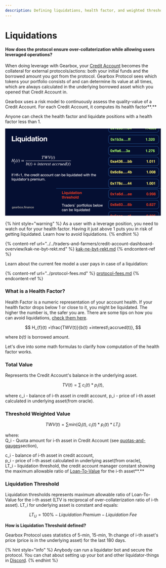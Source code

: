 ```yaml
---
description: Defining liquidations, health factor, and weighted thresholds.
---
```


# Liquidations

#### How does the protocol ensure over-collaterization while allowing users leveraged operations?

When doing leverage with Gearbox, your [Credit Account](../credit-account/) becomes the collateral for external protocols/actions: both your initial funds and the borrowed amount you got from the protocol. Gearbox Protocol sees which tokens your portfolio consists of and can determine its value at all times, which are always calculated in the underlying borrowed asset which you opened that Credit Account in.&#x20;

Gearbox uses a risk model to continuously assess the quality-value of a Credit Account. For each Credit Account, it computes its health factor**.**&#x20;

Anyone can check the health factor and liquidate positions with a health factor less than 1.

![](<../../.gitbook/assets/Screenshot 2021-10-18 at 21.48.21.png>)

{% hint style="warning" %}
As a user with a leverage position, you need to watch out for your health factor. Having it just above 1 puts you in risk of getting liquidated. Learn how to avoid liquidations.&#x20;
{% endhint %}

{% content-ref url="../../traders-and-farmers/credit-account-dashboard-overview/kak-ne-byt-rekt.md" %}
[kak-ne-byt-rekt.md](../../traders-and-farmers/credit-account-dashboard-overview/kak-ne-byt-rekt.md)
{% endcontent-ref %}

Learn about the current fee model a user pays in case of a liquidation:

{% content-ref url="../protocol-fees.md" %}
[protocol-fees.md](../protocol-fees.md)
{% endcontent-ref %}

### What is a Health Factor?

Health Factor is a numeric representation of your account health. If your health factor drops below 1 or close to it, you might be liquidated. The higher the number is, the safer you are. There are some tips on how you can avoid liquidations, [check them here](../../traders-and-farmers/credit-account-dashboard-overview/kak-ne-byt-rekt.md).

$$
H_{f}(t) =\frac{TWV(t)}{b(t) +interest\;accrued(t)},
$$

where _b(t)_ is borrowed amount.&#x20;

Let's dive into some math formulas to clarify how computation of the health factor works.&#x20;

### Total Value&#x20;

Represents the Credit Account's balance in the underlying asset.&#x20;

$$
TV(t)=\sum{\;c_i(t)*p_i(t)},
$$

where c\_i - balance of i-th asset in credit account,  p\_i - price of i-th asset calculated in underlying asset(from oracle).

### Threshold Weighted Value&#x20;

$$
TWV(t)=\sum{min(Q_i(t),\;c_i(t)*p_i(t)*LT_i) }
$$

where: \
Q\_i - Quota amount for i-th asset in Credit Account (see [quotas-and-gauges](../../governance/quotas-and-gauges/ "mention")section),

c\_i - balance of i-th asset in credit account, \
p\_i - price of i-th asset calculated in underlying asset(from oracle), \
LT\_i - liquidation threshold, the credit account manager constant showing the maximum allowable ratio of [Loan-To-Value](https://www.investopedia.com/terms/l/loantovalue.asp) for the i-th asset**.**&#x20;

### Liquidation Threshold

Liquidation thresholds represents maximum allowable ratio of Loan-To-Value for the i-th asset (LTV is reciprocal of over-collaterization ratio of i-th asset). LT\_i for underlying asset is constant and equals:

$$
LT_U =100\% - Liquidation\;Premium -Liquidation\;Fee
$$

**How is Liquidation Threshold defined?**

Gearbox Protocol uses statistics of 5-min, 15-min, 1h change of i-th asset's price (price is in the underlying asset) for the last 180 days.&#x20;

{% hint style="info" %}
Anybody can run a liquidator bot and secure the protocol. You can chat about setting up your bot and other liquidator-things in [Discord](https://discord.gg/wmydr8JfcP).
{% endhint %}
